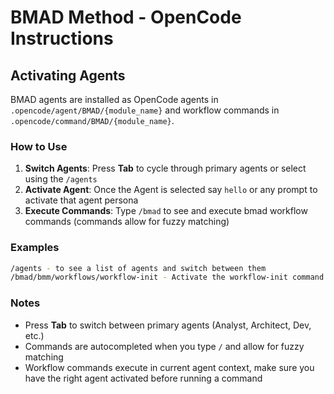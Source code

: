# BMAD Method - OpenCode Instructions

## Activating Agents

BMAD agents are installed as OpenCode agents in `.opencode/agent/BMAD/{module_name}` and workflow commands in `.opencode/command/BMAD/{module_name}`.

### How to Use

1. **Switch Agents**: Press **Tab** to cycle through primary agents or select using the `/agents`
2. **Activate Agent**: Once the Agent is selected say `hello` or any prompt to activate that agent persona
3. **Execute Commands**: Type `/bmad` to see and execute bmad workflow commands (commands allow for fuzzy matching)

### Examples

```bash
/agents - to see a list of agents and switch between them
/bmad/bmm/workflows/workflow-init - Activate the workflow-init command
```

### Notes

- Press **Tab** to switch between primary agents (Analyst, Architect, Dev, etc.)
- Commands are autocompleted when you type `/` and allow for fuzzy matching
- Workflow commands execute in current agent context, make sure you have the right agent activated before running a command
